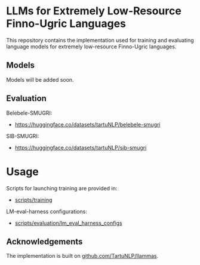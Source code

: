 # LLMs for Extremely Low-Resource Finno-Ugric Languages
This repository contains the implementation used for training and evaluating language models for extremely low-resource Finno-Ugric languages.

## Models
Models will be added soon.

## Evaluation
Belebele-SMUGRI:
* https://huggingface.co/datasets/tartuNLP/belebele-smugri

SIB-SMUGRI:
* https://huggingface.co/datasets/tartuNLP/sib-smugri

# Usage
Scripts for launching training are provided in:
* [scripts/training](scripts%2Ftraining)

LM-eval-harness configurations:
* [scripts/evaluation/lm_eval_harness_configs](scripts%2Fevaluation%2Flm_eval_harness_configs)

## Acknowledgements
The implementation is built on [github.com/TartuNLP/llammas](https://github.com/TartuNLP/llammas).

